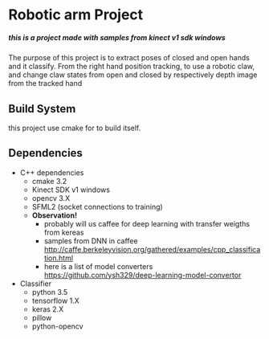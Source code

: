 # Robotic arm Project
##### this is a project made with samples from kinect v1 sdk windows

The purpose of this project is to extract poses of closed and open hands and it classify.
From the right hand position tracking, to use a robotic claw, and change claw states from open and closed by respectively 
depth image from the tracked hand 

## Build System
this project use cmake for to build itself.
## Dependencies
- C++ dependencies
  - cmake 3.2
  - Kinect SDK v1 windows
  - opencv 3.X
  - SFML2 (socket connections to training)
  - **Observation!**
    - probably will us caffee for deep learning with transfer weigths from kereas
    - samples from DNN in caffee http://caffe.berkeleyvision.org/gathered/examples/cpp_classification.html
    - here is a list of model converters https://github.com/ysh329/deep-learning-model-convertor
- Classifier
  - python 3.5
  - tensorflow 1.X
  - keras 2.X
  - pillow
  - python-opencv
